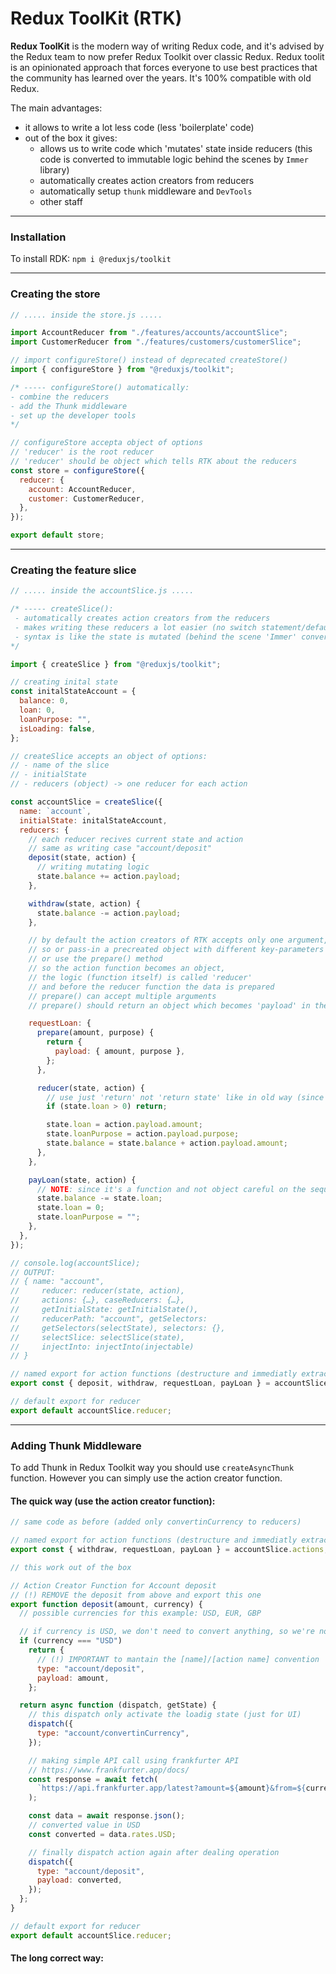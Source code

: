 # Redux ToolKit (RTK)

**Redux ToolKit** is the modern way of writing Redux code, and it's advised by the Redux team to now prefer Redux Toolkit over classic Redux.
Redux toolit is an opinionated approach that forces everyone to use best practices that the community has learned over the years. It's 100% compatible with old Redux.

The main advantages:

- it allows to write a lot less code (less 'boilerplate' code)
- out of the box it gives:
  - allows us to write code which 'mutates' state inside reducers (this code is converted to immutable logic behind the scenes by `Immer` library)
  - automatically creates action creators from reducers
  - automatically setup `thunk` middleware and `DevTools`
  - other staff

---

### Installation

To install RDK: `npm i @reduxjs/toolkit`

---

### Creating the store

```jsx
// ..... inside the store.js .....

import AccountReducer from "./features/accounts/accountSlice";
import CustomerReducer from "./features/customers/customerSlice";

// import configureStore() instead of deprecated createStore()
import { configureStore } from "@reduxjs/toolkit";

/* ----- configureStore() automatically:
- combine the reducers
- add the Thunk middleware
- set up the developer tools
*/

// configureStore accepta object of options
// 'reducer' is the root reducer
// 'reducer' should be object which tells RTK about the reducers
const store = configureStore({
  reducer: {
    account: AccountReducer,
    customer: CustomerReducer,
  },
});

export default store;
```

---

### Creating the feature slice

```jsx
// ..... inside the accountSlice.js .....

/* ----- createSlice():
 - automatically creates action creators from the reducers
 - makes writing these reducers a lot easier (no switch statement/default case)
 - syntax is like the state is mutated (behind the scene 'Immer' converts it to pure code )
*/

import { createSlice } from "@reduxjs/toolkit";

// creating inital state
const initalStateAccount = {
  balance: 0,
  loan: 0,
  loanPurpose: "",
  isLoading: false,
};

// createSlice accepts an object of options:
// - name of the slice
// - initialState
// - reducers (object) -> one reducer for each action

const accountSlice = createSlice({
  name: `account`,
  initialState: initalStateAccount,
  reducers: {
    // each reducer recives current state and action
    // same as writing case "account/deposit"
    deposit(state, action) {
      // writing mutating logic
      state.balance += action.payload;
    },

    withdraw(state, action) {
      state.balance -= action.payload;
    },

    // by default the action creators of RTK accepts only one argument,
    // so or pass-in a precreated object with different key-parameters
    // or use the prepare() method
    // so the action function becomes an object,
    // the logic (function itself) is called 'reducer'
    // and before the reducer function the data is prepared
    // prepare() can accept multiple arguments
    // prepare() should return an object which becomes 'payload' in the reducer

    requestLoan: {
      prepare(amount, purpose) {
        return {
          payload: { amount, purpose },
        };
      },

      reducer(state, action) {
        // use just 'return' not 'return state' like in old way (since its mutating logic)
        if (state.loan > 0) return;

        state.loan = action.payload.amount;
        state.loanPurpose = action.payload.purpose;
        state.balance = state.balance + action.payload.amount;
      },
    },

    payLoan(state, action) {
      // NOTE: since it's a function and not object careful on the sequence
      state.balance -= state.loan;
      state.loan = 0;
      state.loanPurpose = "";
    },
  },
});

// console.log(accountSlice);
// OUTPUT:
// { name: "account",
//     reducer: reducer(state, action),
//     actions: {…}, caseReducers: {…},
//     getInitialState: getInitialState(),
//     reducerPath: "account", getSelectors:
//     getSelectors(selectState), selectors: {},
//     selectSlice: selectSlice(state),
//     injectInto: injectInto(injectable)
// }

// named export for action functions (destructure and immediatly extract)
export const { deposit, withdraw, requestLoan, payLoan } = accountSlice.actions;

// default export for reducer
export default accountSlice.reducer;
```

---

### Adding Thunk Middleware

To add Thunk in Redux Toolkit way you should use `createAsyncThunk` function. However you can simply use the action creator function.

#### **The quick way** (use the action creator function):

```jsx
// same code as before (added only convertinCurrency to reducers)

// named export for action functions (destructure and immediatly extract)
export const { withdraw, requestLoan, payLoan } = accountSlice.actions;

// this work out of the box

// Action Creator Function for Account deposit
// (!) REMOVE the deposit from above and export this one
export function deposit(amount, currency) {
  // possible currencies for this example: USD, EUR, GBP

  // if currency is USD, we don't need to convert anything, so we're not using middleware
  if (currency === "USD")
    return {
      // (!) IMPORTANT to mantain the [name]/[action name] convention
      type: "account/deposit",
      payload: amount,
    };

  return async function (dispatch, getState) {
    // this dispatch only activate the loadig state (just for UI)
    dispatch({
      type: "account/convertinCurrency",
    });

    // making simple API call using frankfurter API
    // https://www.frankfurter.app/docs/
    const response = await fetch(
      `https://api.frankfurter.app/latest?amount=${amount}&from=${currency}&to=USD`
    );

    const data = await response.json();
    // converted value in USD
    const converted = data.rates.USD;

    // finally dispatch action again after dealing operation
    dispatch({
      type: "account/deposit",
      payload: converted,
    });
  };
}

// default export for reducer
export default accountSlice.reducer;
```

#### **The long correct way**:
